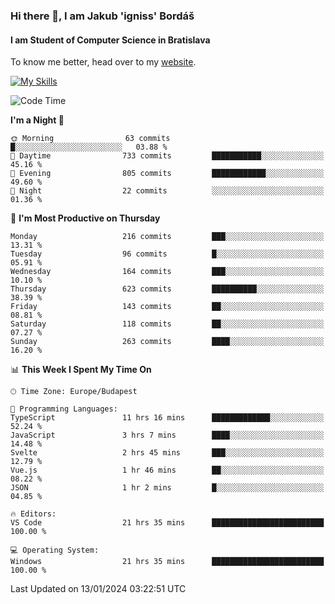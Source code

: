 ### Hi there 👋, I am Jakub 'igniss' Bordáš

#### I am Student of Computer Science in Bratislava
To know me better, head over to my [website](https://bordas.sk).

[![My Skills](https://skillicons.dev/icons?i=js,html,css,figma,svelte,java,kotlin,python,postgresql,typescript,nest,nodejs)](https://bordas.sk)


<!--START_SECTION:waka-->
![Code Time](http://img.shields.io/badge/Code%20Time-1%2C347%20hrs%2036%20mins-blue)

**I'm a Night 🦉** 

```text
🌞 Morning                63 commits          █░░░░░░░░░░░░░░░░░░░░░░░░   03.88 % 
🌆 Daytime                733 commits         ███████████░░░░░░░░░░░░░░   45.16 % 
🌃 Evening                805 commits         ████████████░░░░░░░░░░░░░   49.60 % 
🌙 Night                  22 commits          ░░░░░░░░░░░░░░░░░░░░░░░░░   01.36 % 
```
📅 **I'm Most Productive on Thursday** 

```text
Monday                   216 commits         ███░░░░░░░░░░░░░░░░░░░░░░   13.31 % 
Tuesday                  96 commits          █░░░░░░░░░░░░░░░░░░░░░░░░   05.91 % 
Wednesday                164 commits         ███░░░░░░░░░░░░░░░░░░░░░░   10.10 % 
Thursday                 623 commits         ██████████░░░░░░░░░░░░░░░   38.39 % 
Friday                   143 commits         ██░░░░░░░░░░░░░░░░░░░░░░░   08.81 % 
Saturday                 118 commits         ██░░░░░░░░░░░░░░░░░░░░░░░   07.27 % 
Sunday                   263 commits         ████░░░░░░░░░░░░░░░░░░░░░   16.20 % 
```


📊 **This Week I Spent My Time On** 

```text
🕑︎ Time Zone: Europe/Budapest

💬 Programming Languages: 
TypeScript               11 hrs 16 mins      █████████████░░░░░░░░░░░░   52.24 % 
JavaScript               3 hrs 7 mins        ████░░░░░░░░░░░░░░░░░░░░░   14.48 % 
Svelte                   2 hrs 45 mins       ███░░░░░░░░░░░░░░░░░░░░░░   12.79 % 
Vue.js                   1 hr 46 mins        ██░░░░░░░░░░░░░░░░░░░░░░░   08.22 % 
JSON                     1 hr 2 mins         █░░░░░░░░░░░░░░░░░░░░░░░░   04.85 % 

🔥 Editors: 
VS Code                  21 hrs 35 mins      █████████████████████████   100.00 % 

💻 Operating System: 
Windows                  21 hrs 35 mins      █████████████████████████   100.00 % 
```


 Last Updated on 13/01/2024 03:22:51 UTC
<!--END_SECTION:waka-->

